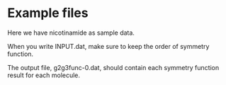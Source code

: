 # Example files

<p align="justify"> 
  
Here we have nicotinamide as sample data. 

When you write INPUT.dat, make sure to keep the order of symmetry function. 

The output file, g2g3func-0.dat, should contain each symmetry function result for each molecule. 
